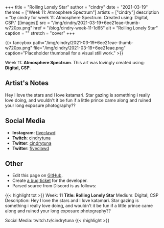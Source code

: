 +++
title =       "Rolling Lonely Star"
author =      "cindry"
date =        "2021-03-19"
themes =      ["Week 11: Atmosphere Spectrum"]
artists =     ["cindry"]
description = "by cindry for week 11: Atmosphere Spectrum. Created using: Digital, CSP."
[[images]]
      src = "/img/cindry/2021-03-19+6ee21eae-thumb-w720px.png"
      href = "/blog/cindry-week-11-1d65"
      alt = "Rolling Lonely Star"
      caption = ""
      stretch = "cover"
+++

{{< fancybox path="/img/cindry/2021-03-19+6ee21eae-thumb-w720px.png" file="/img/cindry/2021-03-19+6ee21eae.png" caption="Placeholder thumbnail for a visual still work." >}}


Week 11: **Atmosphere Spectrum**. This art was lovingly created using: **Digital, CSP**.

## Artist's Notes

Hey I love the stars and I love katamari. Star  gazing is something i really love doing, and wouldn't it be fun if a little prince came along and ruined your long exposure photography??

## Social Media

- **Instagram**: <a href='https://instagram.com/fiveclawd' target='_blank'>fiveclawd</a>
- **Twitch**: <a href='https://twitch.tv/cindrytuna' target='_blank'>cindrytuna</a>
- **Twitter**: <a href='https://twitter.com/cindrytuna' target='_blank'>cindrytuna</a>
- **Twitter**: <a href='https://twitter.com/fiveclawd' target='_blank'>fiveclawd</a>

## Other

- Edit this page on [GitHub](https://github.com/teaminkling/web-refresh/edit/main/content/blog/cindry-week-11-1d65.md).
- Create [a bug ticket](https://github.com/teaminkling/web-refresh/issues/new?assignees=&labels=bug&template=problem-report.md&title=) for the developer.
- Parsed source from Discord is as follows:

{{< highlight txt >}}
Week: 11
**Title: Rolling Lonely Star**
Medium: Digital, CSP
Description: Hey I love the stars and I love katamari. Star  gazing is something i really love doing, and wouldn't it be fun if a little prince came along and ruined your long exposure photography??

Social Media: twitch.tv/cindrytuna
{{< /highlight >}}